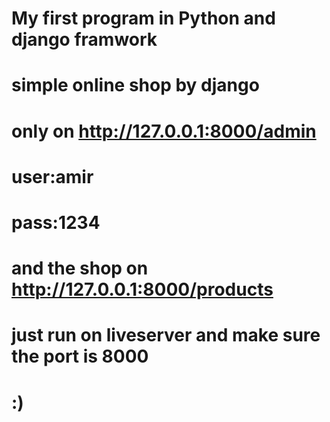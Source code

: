 # My first program in Python and django framwork
# simple online shop by django
# only on http://127.0.0.1:8000/admin
# user:amir
# pass:1234
# and the shop on http://127.0.0.1:8000/products

# just run on liveserver and make sure the port is 8000


# :)
